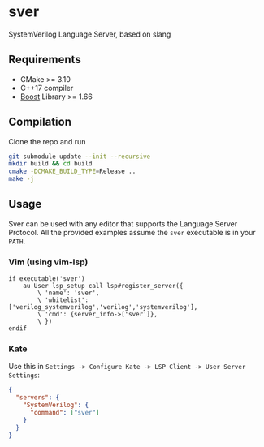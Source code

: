 # sver
SystemVerilog Language Server, based on slang

## Requirements
- CMake >= 3.10
- C++17 compiler
- [Boost](https://www.boost.org/) Library >= 1.66

## Compilation

Clone the repo and run
```bash
git submodule update --init --recursive
mkdir build && cd build
cmake -DCMAKE_BUILD_TYPE=Release ..
make -j
```

## Usage

Sver can be used with any editor that supports the Language Server Protocol.
All the provided examples assume the `sver` executable is in your `PATH`.

### Vim (using vim-lsp)
```vim
if executable('sver')
    au User lsp_setup call lsp#register_server({
        \ 'name': 'sver',
        \ 'whitelist': ['verilog_systemverilog','verilog','systemverilog'],
        \ 'cmd': {server_info->['sver']},
        \ })
endif
```

### Kate
Use this in `Settings -> Configure Kate -> LSP Client -> User Server Settings`:
```json
{
  "servers": {
    "SystemVerilog": {
      "command": ["sver"]
    }
  }
}
```
